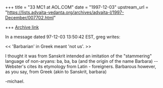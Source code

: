 +++
title = "33 MC1 at AOL.COM"
date = "1997-12-03"
upstream_url = "https://lists.advaita-vedanta.org/archives/advaita-l/1997-December/007702.html"

+++
[Archive link](https://lists.advaita-vedanta.org/archives/advaita-l/1997-December/007702.html)

In a message dated 97-12-03 13:50:42 EST,  greg writes:

<< 'Barbarian' in Greek meant 'not us'. >>

I thought it was from Sanskrit intended an imitation of the "stammering"
language of non-aryans: ba, ba, ba (and the origin of the name Barbara) --
Webster's cites its etymology from Latin - foreigners. Barbarous however, as
you say, from Greek (akin to Sanskrit, barbara)

-michael.

